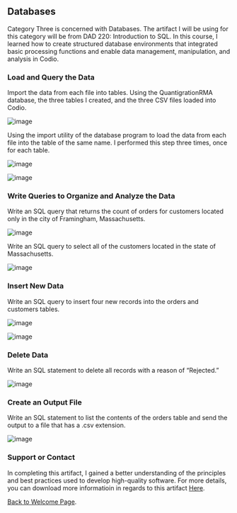 ## Databases

Category Three is concerned with Databases. The artifact I will be using for this category will be from DAD 220: Introduction to SQL. In this course, I learned how to create structured database environments that integrated basic processing functions and enable data management, manipulation, and analysis in Codio.

### Load and Query the Data
Import the data from each file into tables. Using the QuantigrationRMA database, the three tables I created, and the three CSV files loaded into Codio.

![image](https://user-images.githubusercontent.com/73448450/130336103-7777a749-d272-430d-9a07-8167ac30e649.png)

Using the import utility of the database program to load the data from each file into the table of the same name. I performed this step three times, once for each table.

![image](https://user-images.githubusercontent.com/73448450/130336129-94b7a536-7862-40a2-b9ed-dfa43d376817.png)

![image](https://user-images.githubusercontent.com/73448450/130336134-4f453f3e-a28a-4ee3-aa5f-52c94ccef7cb.png)

### Write Queries to Organize and Analyze the Data
Write an SQL query that returns the count of orders for customers located only in the city of Framingham, Massachusetts.

![image](https://user-images.githubusercontent.com/73448450/130336173-10896441-7951-4576-b8c9-a34d14d5776d.png)

Write an SQL query to select all of the customers located in the state of Massachusetts.

![image](https://user-images.githubusercontent.com/73448450/130336181-7d9169ea-f3c5-4587-82b6-5c8f361d1d92.png)

### Insert New Data
Write an SQL query to insert four new records into the orders and customers tables.

![image](https://user-images.githubusercontent.com/73448450/130336194-7d07dc09-ab80-4543-be1f-18f47ee4044a.png)

![image](https://user-images.githubusercontent.com/73448450/130336198-e5db52a6-b5bf-4c36-82b5-53b9322ab6a5.png)

### Delete Data
Write an SQL statement to delete all records with a reason of “Rejected.”

![image](https://user-images.githubusercontent.com/73448450/130336216-4abc76a7-4d95-4cef-a09c-8764c5281508.png)

### Create an Output File
Write an SQL statement to list the contents of the orders table and send the output to a file that has a .csv extension.

![image](https://user-images.githubusercontent.com/73448450/130336245-52affa2b-2400-4dc7-9f7c-3aaf7fe3dcc4.png)

### Support or Contact

In completing this artifact, I gained a better understanding of the principles and best practices used to develop high-quality software. For more details, you can download more informatioin in regards to this artifact [Here](https://github.com/FeliciaSchenkelberg/DAD220).


[Back to Welcome Page](https://feliciaschenkelberg.github.io/).
